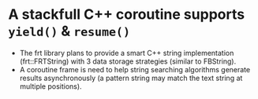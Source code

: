 # A stackfull C++ coroutine supports `yield()` & `resume()`

- The frt library plans to provide a smart C++ string implementation (frt::FRTString) with 3 data storage strategies (similar to FBString).
- A coroutine frame is need to help string searching algorithms generate results asynchronously (a pattern string may match the text string at multiple positions).
